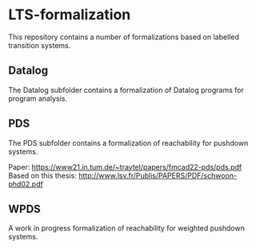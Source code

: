 # LTS-formalization
This repository contains a number of formalizations based on labelled transition systems.

## Datalog
The Datalog subfolder contains a formalization of Datalog programs for program analysis.


## PDS
The PDS subfolder contains a formalization of reachability for pushdown systems.

Paper: https://www21.in.tum.de/~traytel/papers/fmcad22-pds/pds.pdf
Based on this thesis: http://www.lsv.fr/Publis/PAPERS/PDF/schwoon-phd02.pdf

## WPDS
A work in progress formalization of reachability for weighted pushdown systems.